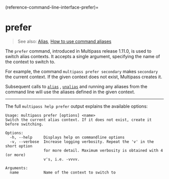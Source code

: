 (reference-command-line-interface-prefer)=
# prefer

> See also:  [Alias](/explanation/alias), [How to use command aliases](/how-to-guides/manage-instances/use-instance-command-aliases)

The `prefer` command, introduced in Multipass release 1.11.0,  is used to switch alias contexts. It accepts a single argument, specifying the name of the context to switch to.

For example, the command `multipass prefer secondary` makes `secondary` the current context. If the given context does not exist, Multipass creates it.

Subsequent calls to [`alias`](/reference/command-line-interface/alias) , [`unalias`](/reference/command-line-interface/unalias) and running any aliases from the command line will use the aliases defined in the given context.

---

The full `multipass help prefer` output explains the available options:

```{code-block} text
Usage: multipass prefer [options] <name>
Switch the current alias context. If it does not exist, create it before switching.

Options:
  -h, --help     Displays help on commandline options
  -v, --verbose  Increase logging verbosity. Repeat the 'v' in the short option
                 for more detail. Maximum verbosity is obtained with 4 (or more)
                 v's, i.e. -vvvv.

Arguments:
  name           Name of the context to switch to
```
